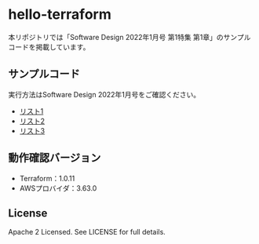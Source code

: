 # hello-terraform

本リポジトリでは「Software Design 2022年1月号 第1特集 第1章」のサンプルコードを掲載しています。

## サンプルコード

実行方法はSoftware Design 2022年1月号をご確認ください。

- [リスト1](/list_1.tf)
- [リスト2](/list_2.tf)
- [リスト3](/list_3.tf)

## 動作確認バージョン

- Terraform：1.0.11
- AWSプロバイダ：3.63.0

## License

Apache 2 Licensed. See LICENSE for full details.
